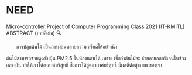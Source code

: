 # NEED
Micro-controller Project of Computer Programming Class 2021 (IT-KMITL)
ABSTRACT (บทคัดย่อ) 🔍

  การปลูกต้นไม้ เป็นการผ่อนคลายความเครียดได้อย่างนึง
  
  ต้นไม้สามารถช่วยดูดซับฝุ่น PM2.5 ในห้องนอนได้ เพราะ เชื่อว่าต้นไม้จะ ช่วยคายออกซิเจนในช่วงกลางวัน ทำให้เราได้อากาศบริสุทธิ์ ซึ่งการได้สูดอากาศบริสุทธิ์ มีผลดีต่อสุขภาพ ของเรา


